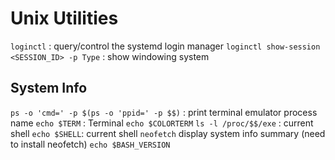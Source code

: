 # Unix Utilities
`loginctl` : query/control the systemd login manager
`loginctl show-session <SESSION_ID> -p Type` : show windowing system

## System Info
`ps -o 'cmd=' -p $(ps -o 'ppid=' -p $$)` : print terminal emulator process name
`echo $TERM` : Terminal 
`echo $COLORTERM`
`ls -l /proc/$$/exe` : current shell
`echo $SHELL`: current shell
`neofetch` display system info summary (need to install neofetch)
`echo $BASH_VERSION`
